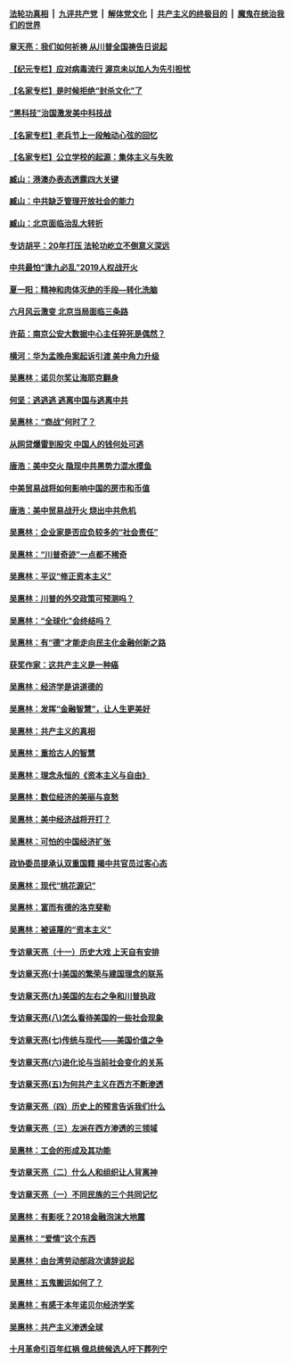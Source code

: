 

####  [法轮功真相](../../../../basic/blob/master/README.md?t=07051402) &nbsp;|&nbsp; [九评共产党](../../../../9ping.md/blob/master/README.md?t=07051402) &nbsp;|&nbsp; [解体党文化](../../../../jtdwh.md/blob/master/README.md?t=07051402)  &nbsp;|&nbsp; [共产主义的终极目的](../../../../gczydzjmd.md/blob/master/README.md?t=07051402) &nbsp;|&nbsp; [魔鬼在统治我们的世界](../../../../mgztzwmdsj.md/blob/master/README.md?t=07051402) 

#### [章天亮：我们如何祈祷 从川普全国祷告日说起](../pages/nsc423/n11944627.md?t=07051402) 

#### [【纪元专栏】应对病毒流行 渥京未以加人为先引担忧](../pages/nsc423/n11875714.md?t=07051402) 

#### [【名家专栏】是时候拒绝“封杀文化”了](../pages/nsc423/n11814093.md?t=07051402) 

#### [“黑科技”治国激发美中科技战](../pages/nsc423/n11638056.md?t=07051402) 

#### [【名家专栏】老兵节上一段触动心弦的回忆](../pages/nsc423/n11646016.md?t=07051402) 

#### [【名家专栏】公立学校的起源：集体主义与失败](../pages/nsc423/n11601833.md?t=07051402) 

#### [臧山：港澳办表态透露四大关键](../pages/nsc423/n11421628.md?t=07051402) 

#### [臧山：中共缺乏管理开放社会的能力](../pages/nsc423/n11407457.md?t=07051402) 

#### [臧山：北京面临治乱大转折](../pages/nsc423/n11406895.md?t=07051402) 

#### [专访胡平：20年打压 法轮功屹立不倒意义深远](../pages/nsc423/n11398800.md?t=07051402) 

#### [中共最怕“逢九必乱”2019人权战开火](../pages/nsc423/n11385248.md?t=07051402) 

#### [夏一阳：精神和肉体灭绝的手段—转化洗脑](../pages/nsc423/n11368250.md?t=07051402) 

#### [六月风云激变 北京当局面临三条路](../pages/nsc423/n11313668.md?t=07051402) 

#### [许茹：南京公安大数据中心主任猝死是偶然？](../pages/nsc423/n11064744.md?t=07051402) 

#### [横河：华为孟晚舟案起诉引渡 美中角力升级](../pages/nsc423/n11027230.md?t=07051402) 

#### [吴惠林：诺贝尔奖让海耶克翻身](../pages/nsc423/n10890049.md?t=07051402) 

#### [何坚：逃逃逃 逃离中国与逃离中共](../pages/nsc423/n10592891.md?t=07051402) 

#### [吴惠林：“商战”何时了？](../pages/nsc423/n10573558.md?t=07051402) 

#### [从网贷爆雷到股灾 中国人的钱何处可逃](../pages/nsc423/n10572800.md?t=07051402) 

#### [唐浩：美中交火 隐现中共黑势力混水摸鱼](../pages/nsc423/n10544040.md?t=07051402) 

#### [中美贸易战将如何影响中国的房市和币值](../pages/nsc423/n10543697.md?t=07051402) 

#### [唐浩：美中贸易战开火 烧出中共危机](../pages/nsc423/n10540126.md?t=07051402) 

#### [吴惠林：企业家是否应负较多的“社会责任”](../pages/nsc423/n10535022.md?t=07051402) 

#### [吴惠林：“川普奇迹”一点都不稀奇](../pages/nsc423/n10512808.md?t=07051402) 

#### [吴惠林：平议“修正资本主义”](../pages/nsc423/n10495724.md?t=07051402) 

#### [吴惠林：川普的外交政策可预测吗？](../pages/nsc423/n10462387.md?t=07051402) 

#### [吴惠林：“全球化”会终结吗？](../pages/nsc423/n10452838.md?t=07051402) 

#### [吴惠林：有“德”才能走向民主化金融创新之路](../pages/nsc423/n10432292.md?t=07051402) 

#### [获奖作家：这共产主义是一种癌](../pages/nsc423/n10431541.md?t=07051402) 

#### [吴惠林：经济学是讲道德的](../pages/nsc423/n10398014.md?t=07051402) 

#### [吴惠林：发挥“金融智慧”，让人生更美好](../pages/nsc423/n10375019.md?t=07051402) 

#### [吴惠林：共产主义的真相](../pages/nsc423/n10351394.md?t=07051402) 

#### [吴惠林：重拾古人的智慧](../pages/nsc423/n10337691.md?t=07051402) 

#### [吴惠林：理念永恒的《资本主义与自由》](../pages/nsc423/n10316274.md?t=07051402) 

#### [吴惠林：数位经济的美丽与哀愁](../pages/nsc423/n10292946.md?t=07051402) 

#### [吴惠林：美中经济战将开打？](../pages/nsc423/n10258825.md?t=07051402) 

#### [吴惠林：可怕的中国经济扩张](../pages/nsc423/n10219147.md?t=07051402) 

#### [政协委员提承认双重国籍 揭中共官员过客心态](../pages/nsc423/n10208809.md?t=07051402) 

#### [吴惠林：现代“桃花源记”](../pages/nsc423/n10185234.md?t=07051402) 

#### [吴惠林：富而有德的洛克斐勒](../pages/nsc423/n10142264.md?t=07051402) 

#### [吴惠林：被诬蔑的“资本主义”](../pages/nsc423/n10124816.md?t=07051402) 

#### [专访章天亮（十一）历史大戏 上天自有安排](../pages/nsc423/n10094905.md?t=07051402) 

#### [专访章天亮(十)美国的繁荣与建国理念的联系](../pages/nsc423/n10094899.md?t=07051402) 

#### [专访章天亮(九)美国的左右之争和川普执政](../pages/nsc423/n10094889.md?t=07051402) 

#### [专访章天亮(八)怎么看待美国的一些社会现象](../pages/nsc423/n10094857.md?t=07051402) 

#### [专访章天亮(七)传统与现代——美国价值之争](../pages/nsc423/n10093140.md?t=07051402) 

#### [专访章天亮(六)进化论与当前社会变化的关系](../pages/nsc423/n10092036.md?t=07051402) 

#### [专访章天亮(五)为何共产主义在西方不断渗透](../pages/nsc423/n10083620.md?t=07051402) 

#### [专访章天亮（四）历史上的预言告诉我们什么](../pages/nsc423/n10083606.md?t=07051402) 

#### [专访章天亮（三）左派在西方渗透的三领域](../pages/nsc423/n10081115.md?t=07051402) 

#### [吴惠林：工会的形成及其功能](../pages/nsc423/n10080633.md?t=07051402) 

#### [专访章天亮（二）什么人和组织让人背离神](../pages/nsc423/n10076637.md?t=07051402) 

#### [专访章天亮（一）不同民族的三个共同记忆](../pages/nsc423/n10074188.md?t=07051402) 

#### [吴惠林：有影呒？2018金融泡沫大地震](../pages/nsc423/n10040534.md?t=07051402) 

#### [吴惠林：“爱情”这个东西](../pages/nsc423/n10019423.md?t=07051402) 

#### [吴惠林：由台湾劳动部政次请辞说起](../pages/nsc423/n9979679.md?t=07051402) 

#### [吴惠林：五鬼搬运如何了？](../pages/nsc423/n9925338.md?t=07051402) 

#### [吴惠林：有感于本年诺贝尔经济学奖](../pages/nsc423/n9871883.md?t=07051402) 

#### [吴惠林：共产主义渗透全球](../pages/nsc423/n9812748.md?t=07051402) 

#### [十月革命引百年红祸 俄总统候选人吁下葬列宁](../pages/nsc423/n9810182.md?t=07051402) 

